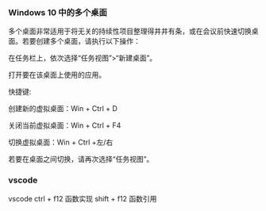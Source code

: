 <!--
 * @Author: zhangyu
 * @Email: zhangdulin@outlook.com
 * @Date: 2021-07-07 14:50:43
 * @LastEditors: zhangyu
 * @LastEditTime: 2021-07-20 16:51:06
 * @Description:
-->

### Windows 10 中的多个桌面

多个桌面非常适用于将无关的持续性项目整理得井井有条，或在会议前快速切换桌面。若要创建多个桌面，请执行以下操作：

在任务栏上，依次选择“任务视图”>“新建桌面”。

打开要在该桌面上使用的应用。

快捷键:

创建新的虚拟桌面：Win + Ctrl + D

关闭当前虚拟桌面：Win + Ctrl + F4

切换虚拟桌面：Win + Ctrl +左/右

若要在桌面之间切换，请再次选择“任务视图”。

### vscode 
vscode 
ctrl + f12 函数实现
shift + f12 函数引用
<Valine />
